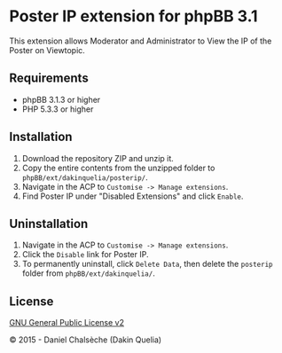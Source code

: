 # Poster IP extension for phpBB 3.1

This extension allows Moderator and Administrator to View the IP of the Poster on Viewtopic.

## Requirements
* phpBB 3.1.3 or higher
* PHP 5.3.3 or higher

## Installation
1. Download the repository ZIP and unzip it.
2. Copy the entire contents from the unzipped folder to `phpBB/ext/dakinquelia/posterip/`.
3. Navigate in the ACP to `Customise -> Manage extensions`.
4. Find Poster IP under "Disabled Extensions" and click `Enable`.

## Uninstallation
1. Navigate in the ACP to `Customise -> Manage extensions`.
2. Click the `Disable` link for Poster IP.
3. To permanently uninstall, click `Delete Data`, then delete the `posterip` folder from `phpBB/ext/dakinquelia/`.

## License
[GNU General Public License v2](http://opensource.org/licenses/GPL-2.0)

© 2015 - Daniel Chalsèche (Dakin Quelia)
